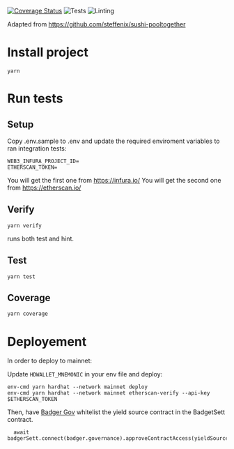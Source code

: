 [![Coverage Status](https://coveralls.io/repos/github/0xkarl/badger-sett-pooltogether/badge.svg?branch=master)](https://coveralls.io/github/0xkarl/badger-sett-pooltogether?branch=master)
![Tests](https://github.com/0xkarl/badger-sett-pooltogether/actions/workflows/test.yml/badge.svg)
![Linting](https://github.com/0xkarl/badger-sett-pooltogether/actions/workflows/lint.yml/badge.svg)

Adapted from https://github.com/steffenix/sushi-pooltogether

# Install project

```
yarn
```

# Run tests

## Setup

Copy .env.sample to .env and update the required enviroment variables to ran integration tests:

```
WEB3_INFURA_PROJECT_ID=
ETHERSCAN_TOKEN=
```

You will get the first one from https://infura.io/
You will get the second one from https://etherscan.io/

## Verify

```
yarn verify
```

runs both test and hint.

## Test

```
yarn test
```

## Coverage

```
yarn coverage
```

# Deployement

In order to deploy to mainnet:

Update `HDWALLET_MNEMONIC` in your env file and deploy:

```
env-cmd yarn hardhat --network mainnet deploy
env-cmd yarn hardhat --network mainnet etherscan-verify --api-key $ETHERSCAN_TOKEN
```

Then, have [Badger Gov](https://snapshot.org/#/badgerdao.eth) whitelist the yield source contract in the BadgetSett contract.

```
  await badgerSett.connect(badger.governance).approveContractAccess(yieldSource.address);
```